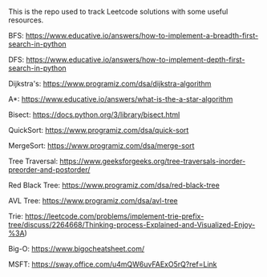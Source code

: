 This is the repo used to track Leetcode solutions with some useful resources.

BFS: https://www.educative.io/answers/how-to-implement-a-breadth-first-search-in-python

DFS: https://www.educative.io/answers/how-to-implement-depth-first-search-in-python

Dijkstra's: https://www.programiz.com/dsa/dijkstra-algorithm

A*: https://www.educative.io/answers/what-is-the-a-star-algorithm

Bisect: https://docs.python.org/3/library/bisect.html

QuickSort: https://www.programiz.com/dsa/quick-sort

MergeSort: https://www.programiz.com/dsa/merge-sort

Tree Traversal: https://www.geeksforgeeks.org/tree-traversals-inorder-preorder-and-postorder/

Red Black Tree: https://www.programiz.com/dsa/red-black-tree

AVL Tree: https://www.programiz.com/dsa/avl-tree

Trie: https://leetcode.com/problems/implement-trie-prefix-tree/discuss/2264668/Thinking-process-Explained-and-Visualized-Enjoy-%3A)

Big-O: https://www.bigocheatsheet.com/

MSFT: https://sway.office.com/u4mQW6uvFAExO5rQ?ref=Link
